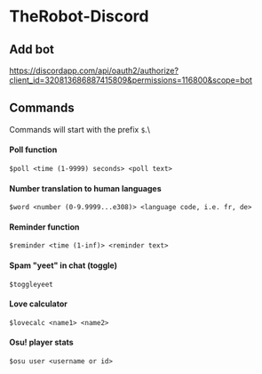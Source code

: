 # TheRobot-Discord
## Add bot
https://discordapp.com/api/oauth2/authorize?client_id=320813686887415809&permissions=116800&scope=bot
## Commands
Commands will start with the prefix `$`.\\
#### Poll function
```
$poll <time (1-9999) seconds> <poll text>
```
#### Number translation to human languages
```
$word <number (0-9.9999...e308)> <language code, i.e. fr, de>
```
#### Reminder function
```
$reminder <time (1-inf)> <reminder text>
```
#### Spam "yeet" in chat (toggle)
```
$toggleyeet
```
#### Love calculator
```
$lovecalc <name1> <name2>
```
#### Osu! player stats
```
$osu user <username or id>
```
